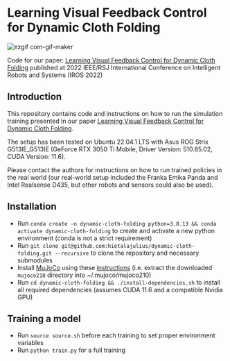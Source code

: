 # Learning Visual Feedback Control for Dynamic Cloth Folding

![ezgif com-gif-maker](https://user-images.githubusercontent.com/4254623/197352162-4ef75923-7618-43c4-8f87-2796acead602.gif)


Code for our paper: [Learning Visual Feedback Control for Dynamic Cloth Folding](https://sites.google.com/view/dynamic-cloth-folding/home)
published at 2022 IEEE/RSJ International Conference on Intelligent Robots and Systems (IROS 2022)

## Introduction
This repository contains code and instructions on how to run the simulation training presented in our paper [Learning Visual Feedback Control for Dynamic Cloth Folding](https://sites.google.com/view/dynamic-cloth-folding/home).

The setup has been tested on Ubuntu 22.04.1 LTS with Asus ROG Strix G513IE_G513IE  (GeForce RTX 3050 Ti Mobile, Driver Version: 510.85.02, CUDA Version: 11.6).

Please contact the authors for instructions on how to run trained policies in the real world (our real-world setup included the Franka Emika Panda and Intel Realsense D435, but other robots and sensors could also be used).

## Installation

* Run `conda create -n dynamic-cloth-folding python=3.8.13 && conda activate dynamic-cloth-folding` to create and activate a new python environment (conda is not a strict requirement) 
* Run `git clone git@github.com:hietalajulius/dynamic-cloth-folding.git --recursive` to clone the repository and necessary submodules
* Install [MuJoCo](https://mujoco.org/) using these [instructions](https://github.com/hietalajulius/mujoco-py/tree/8131d34070e684705990ef25e5b3f211e218e2e4#install-mujoco) (i.e. extract the downloaded `mujoco210` directory into ~/.mujoco/mujoco210)
* Run `cd dynamic-cloth-folding && ./install-dependencies.sh` to install all required dependencies (assumes CUDA 11.6 and a compatible Nvidia GPU)

## Training a model
* Run `source source.sh` before each training to set proper environment variables
* Run `python train.py` for a full training
